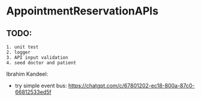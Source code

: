 # AppointmentReservationAPIs

## TODO:
    1. unit test
    2. logger
    3. API input validation
    4. seed doctor and patient

Ibrahim Kandeel:
  - try simple event bus: https://chatgpt.com/c/67801202-ec18-800a-87c0-66812533ed5f
